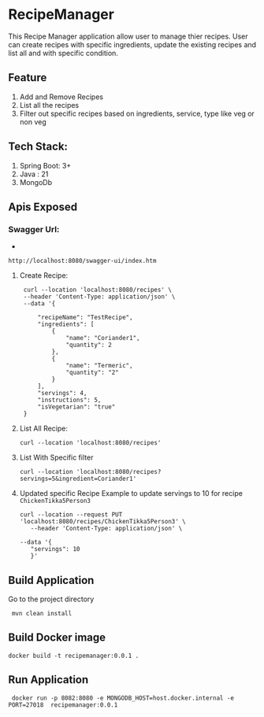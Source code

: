# RecipeManager
This Recipe Manager application allow user to manage thier recipes. User can create recipes with specific ingredients, update the existing recipes and list all and with specific condition.

## Feature
1. Add and Remove Recipes
2. List all the recipes
3. Filter out specific recipes based on ingredients, service, type like veg or non veg

## Tech Stack:
1. Spring Boot: 3+
2. Java : 21
3. MongoDb

## Apis Exposed 
### Swagger Url:
   -   
   ```
   http://localhost:8080/swagger-ui/index.htm
   
   ```
1. Create Recipe:
   ```        
    curl --location 'localhost:8080/recipes' \
    --header 'Content-Type: application/json' \
    --data '{

        "recipeName": "TestRecipe",
        "ingredients": [
            {
                "name": "Coriander1",
                "quantity": 2
            },
            {
                "name": "Termeric",
                "quantity": "2"
            }
        ],
        "servings": 4,
        "instructions": 5,
        "isVegetarian": "true"
    }
    ``` 
2. List All Recipe:
   ``` 
   curl --location 'localhost:8080/recipes'
   
   ```
3. List With Specific filter
   ```
   curl --location 'localhost:8080/recipes?servings=5&ingredient=Coriander1'

   ```
4. Updated specific Recipe
   Example to update servings to 10 for recipe `ChickenTikka5Person3`

   ```
   curl --location --request PUT 'localhost:8080/recipes/ChickenTikka5Person3' \
      --header 'Content-Type: application/json' \
      
   --data '{      
      "servings": 10
      }'
   ```
 
## Build Application
   Go to the project directory
   ```
    mvn clean install
   ```
## Build Docker image
   ```
   docker build -t recipemanager:0.0.1 .
   ```
## Run Application
   ```
    docker run -p 8082:8080 -e MONGODB_HOST=host.docker.internal -e PORT=27018  recipemanager:0.0.1
   ```